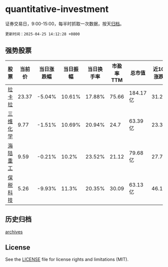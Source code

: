 # quantitative-investment

证券交易日，9:00-15:00，每半时抓取一次数据，按天[归档](archives)。

`更新时间：2025-04-25 14:12:28 +0800`

## 强势股票

|股票|当前价|当日涨跌幅|当日振幅|当日换手率|市盈率TTM|总市值|近10日涨跌幅|
|----|----|----|----|----|----|----|----|
|[拉卡拉](https://xueqiu.com/S/SZ300773)|23.37|-5.04%|10.61%|17.88%|75.66|184.17亿|31.29%|
|[三维化学](https://xueqiu.com/S/SZ002469)|9.77|-1.51%|10.69%|20.94%|24.7|63.39亿|23.36%|
|[海陆重工](https://xueqiu.com/S/SZ002255)|9.59|-0.21%|10.2%|23.52%|21.12|79.68亿|27.7%|
|[保税科技](https://xueqiu.com/S/SH600794)|5.26|-9.93%|11.3%|20.35%|30.09|63.13亿|46.11%|

## 历史归档

[archives](archives)

## License

See the [LICENSE](LICENSE) file for license rights and limitations (MIT).